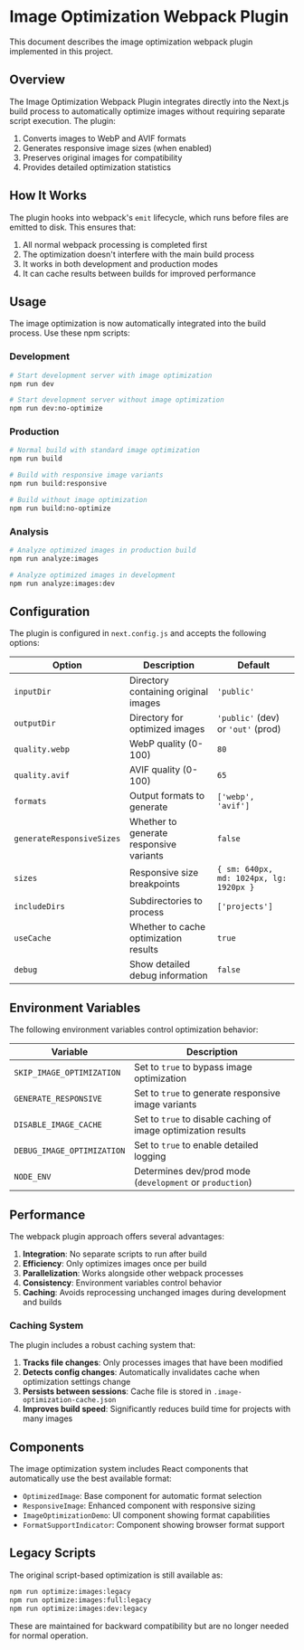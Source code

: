 # Image Optimization Webpack Plugin

This document describes the image optimization webpack plugin implemented in this project.

## Overview

The Image Optimization Webpack Plugin integrates directly into the Next.js build process to automatically optimize images without requiring separate script execution. The plugin:

1. Converts images to WebP and AVIF formats
2. Generates responsive image sizes (when enabled)
3. Preserves original images for compatibility
4. Provides detailed optimization statistics

## How It Works

The plugin hooks into webpack's `emit` lifecycle, which runs before files are emitted to disk. This ensures that:

1. All normal webpack processing is completed first
2. The optimization doesn't interfere with the main build process
3. It works in both development and production modes
4. It can cache results between builds for improved performance

## Usage

The image optimization is now automatically integrated into the build process. Use these npm scripts:

### Development

```bash
# Start development server with image optimization
npm run dev

# Start development server without image optimization
npm run dev:no-optimize
```

### Production

```bash
# Normal build with standard image optimization
npm run build

# Build with responsive image variants
npm run build:responsive

# Build without image optimization
npm run build:no-optimize
```

### Analysis

```bash
# Analyze optimized images in production build
npm run analyze:images

# Analyze optimized images in development
npm run analyze:images:dev
```

## Configuration

The plugin is configured in `next.config.js` and accepts the following options:

| Option | Description | Default |
|--------|-------------|---------|
| `inputDir` | Directory containing original images | `'public'` |
| `outputDir` | Directory for optimized images | `'public'` (dev) or `'out'` (prod) |
| `quality.webp` | WebP quality (0-100) | `80` |
| `quality.avif` | AVIF quality (0-100) | `65` |
| `formats` | Output formats to generate | `['webp', 'avif']` |
| `generateResponsiveSizes` | Whether to generate responsive variants | `false` |
| `sizes` | Responsive size breakpoints | `{ sm: 640px, md: 1024px, lg: 1920px }` |
| `includeDirs` | Subdirectories to process | `['projects']` |
| `useCache` | Whether to cache optimization results | `true` |
| `debug` | Show detailed debug information | `false` |

## Environment Variables

The following environment variables control optimization behavior:

| Variable | Description |
|----------|-------------|
| `SKIP_IMAGE_OPTIMIZATION` | Set to `true` to bypass image optimization |
| `GENERATE_RESPONSIVE` | Set to `true` to generate responsive image variants |
| `DISABLE_IMAGE_CACHE` | Set to `true` to disable caching of image optimization results |
| `DEBUG_IMAGE_OPTIMIZATION` | Set to `true` to enable detailed logging |
| `NODE_ENV` | Determines dev/prod mode (`development` or `production`) |

## Performance

The webpack plugin approach offers several advantages:

1. **Integration**: No separate scripts to run after build
2. **Efficiency**: Only optimizes images once per build
3. **Parallelization**: Works alongside other webpack processes
4. **Consistency**: Environment variables control behavior
5. **Caching**: Avoids reprocessing unchanged images during development and builds

### Caching System

The plugin includes a robust caching system that:

1. **Tracks file changes**: Only processes images that have been modified
2. **Detects config changes**: Automatically invalidates cache when optimization settings change
3. **Persists between sessions**: Cache file is stored in `.image-optimization-cache.json`
4. **Improves build speed**: Significantly reduces build time for projects with many images

## Components

The image optimization system includes React components that automatically use the best available format:

- `OptimizedImage`: Base component for automatic format selection
- `ResponsiveImage`: Enhanced component with responsive sizing
- `ImageOptimizationDemo`: UI component showing format capabilities 
- `FormatSupportIndicator`: Component showing browser format support

## Legacy Scripts

The original script-based optimization is still available as:

```bash
npm run optimize:images:legacy
npm run optimize:images:full:legacy
npm run optimize:images:dev:legacy
```

These are maintained for backward compatibility but are no longer needed for normal operation.
